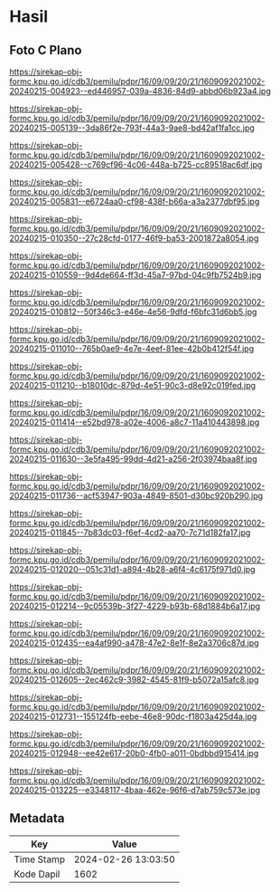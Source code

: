 # Hasil

## Foto C Plano

https://sirekap-obj-formc.kpu.go.id/cdb3/pemilu/pdpr/16/09/09/20/21/1609092021002-20240215-004923--ed446957-039a-4836-84d9-abbd06b923a4.jpg

https://sirekap-obj-formc.kpu.go.id/cdb3/pemilu/pdpr/16/09/09/20/21/1609092021002-20240215-005139--3da86f2e-793f-44a3-9ae8-bd42af1fa1cc.jpg

https://sirekap-obj-formc.kpu.go.id/cdb3/pemilu/pdpr/16/09/09/20/21/1609092021002-20240215-005428--c769cf96-4c06-448a-b725-cc89518ac6df.jpg

https://sirekap-obj-formc.kpu.go.id/cdb3/pemilu/pdpr/16/09/09/20/21/1609092021002-20240215-005831--e6724aa0-cf98-438f-b66a-a3a2377dbf95.jpg

https://sirekap-obj-formc.kpu.go.id/cdb3/pemilu/pdpr/16/09/09/20/21/1609092021002-20240215-010350--27c28cfd-0177-46f9-ba53-2001872a8054.jpg

https://sirekap-obj-formc.kpu.go.id/cdb3/pemilu/pdpr/16/09/09/20/21/1609092021002-20240215-010559--9d4de664-ff3d-45a7-97bd-04c9fb7524b9.jpg

https://sirekap-obj-formc.kpu.go.id/cdb3/pemilu/pdpr/16/09/09/20/21/1609092021002-20240215-010812--50f346c3-e46e-4e56-9dfd-f6bfc31d6bb5.jpg

https://sirekap-obj-formc.kpu.go.id/cdb3/pemilu/pdpr/16/09/09/20/21/1609092021002-20240215-011010--765b0ae9-4e7e-4eef-81ee-42b0b412f54f.jpg

https://sirekap-obj-formc.kpu.go.id/cdb3/pemilu/pdpr/16/09/09/20/21/1609092021002-20240215-011210--b18010dc-879d-4e51-90c3-d8e92c019fed.jpg

https://sirekap-obj-formc.kpu.go.id/cdb3/pemilu/pdpr/16/09/09/20/21/1609092021002-20240215-011414--e52bd978-a02e-4006-a8c7-11a410443898.jpg

https://sirekap-obj-formc.kpu.go.id/cdb3/pemilu/pdpr/16/09/09/20/21/1609092021002-20240215-011630--3e5fa495-99dd-4d21-a256-2f03974baa8f.jpg

https://sirekap-obj-formc.kpu.go.id/cdb3/pemilu/pdpr/16/09/09/20/21/1609092021002-20240215-011736--acf53947-903a-4849-8501-d30bc920b290.jpg

https://sirekap-obj-formc.kpu.go.id/cdb3/pemilu/pdpr/16/09/09/20/21/1609092021002-20240215-011845--7b83dc03-f6ef-4cd2-aa70-7c71d182fa17.jpg

https://sirekap-obj-formc.kpu.go.id/cdb3/pemilu/pdpr/16/09/09/20/21/1609092021002-20240215-012020--051c31d1-a894-4b28-a6f4-4c6175f971d0.jpg

https://sirekap-obj-formc.kpu.go.id/cdb3/pemilu/pdpr/16/09/09/20/21/1609092021002-20240215-012214--9c05539b-3f27-4229-b93b-68d1884b6a17.jpg

https://sirekap-obj-formc.kpu.go.id/cdb3/pemilu/pdpr/16/09/09/20/21/1609092021002-20240215-012435--ea4af990-a478-47e2-8e1f-8e2a3706c87d.jpg

https://sirekap-obj-formc.kpu.go.id/cdb3/pemilu/pdpr/16/09/09/20/21/1609092021002-20240215-012605--2ec462c9-3982-4545-81f9-b5072a15afc8.jpg

https://sirekap-obj-formc.kpu.go.id/cdb3/pemilu/pdpr/16/09/09/20/21/1609092021002-20240215-012731--155124fb-eebe-46e8-90dc-f1803a425d4a.jpg

https://sirekap-obj-formc.kpu.go.id/cdb3/pemilu/pdpr/16/09/09/20/21/1609092021002-20240215-012948--ee42e617-20b0-4fb0-a011-0bdbbd915414.jpg

https://sirekap-obj-formc.kpu.go.id/cdb3/pemilu/pdpr/16/09/09/20/21/1609092021002-20240215-013225--e3348117-4baa-462e-96f6-d7ab759c573e.jpg


## Metadata

| Key        | Value               |
| ---------- | ------------------- |
| Time Stamp | 2024-02-26 13:03:50 |
| Kode Dapil | 1602                |



